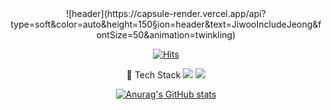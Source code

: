 <div align=center>
![header](https://capsule-render.vercel.app/api?type=soft&color=auto&height=150&section=header&text=JiwooIncludeJeong&fontSize=50&animation=twinkling)
	</div>
<div>

  <div align=center>
  



[![Hits](https://hits.seeyoufarm.com/api/count/incr/badge.svg?url=https%3A%2F%2Fgithub.com%2FjiwooIncludeJeong&count_bg=%2379C83D&title_bg=%23555555&icon=&icon_color=%23E7E7E7&title=hits&edge_flat=false)](https://hits.seeyoufarm.com)
	
  </div>


  
  <div align=center>
 
  
  👀 Tech Stack
  <img src="https://img.shields.io/badge/Javascript-ffb13b?style=flat-square&logo=javascript&logoColor=white"/></a>
  <img src="https://img.shields.io/badge/css-1572B6?style=flat-square&logo=css3&logoColor=white"/></a>

  
  </div>
  
  </div>
    <div align=center>
  
  [![Anurag's GitHub stats](https://github-readme-stats.vercel.app/api?username=jiwooIncludeJeong)](https://github.com/anuraghazra/github-readme-stats)

  
  </div>
